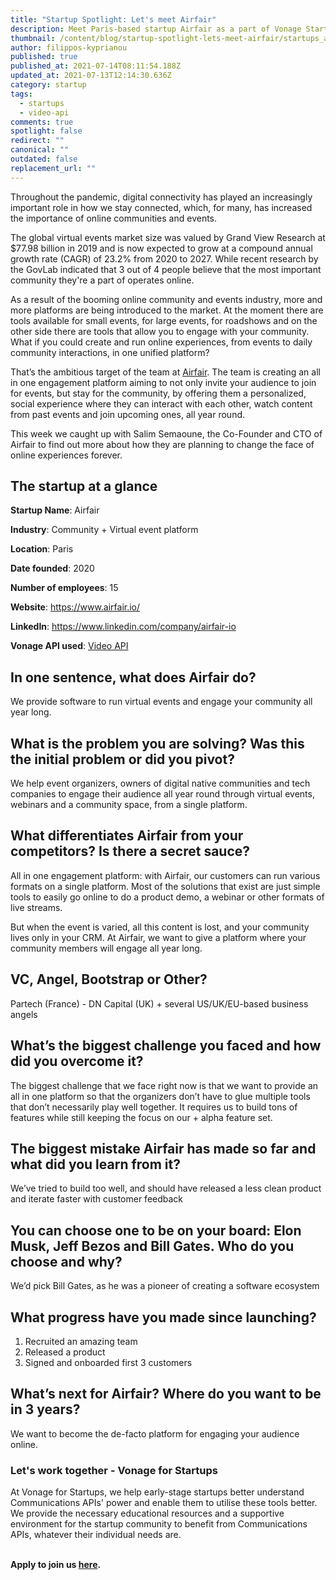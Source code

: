 ```yaml
---
title: "Startup Spotlight: Let's meet Airfair"
description: Meet Paris-based startup Airfair as a part of Vonage Startup Spotlight series.
thumbnail: /content/blog/startup-spotlight-lets-meet-airfair/startups_airfair_1200x600.png
author: filippos-kyprianou
published: true
published_at: 2021-07-14T08:11:54.188Z
updated_at: 2021-07-13T12:14:30.636Z
category: startup
tags:
  - startups
  - video-api
comments: true
spotlight: false
redirect: ""
canonical: ""
outdated: false
replacement_url: ""
---
```

Throughout the pandemic, digital connectivity has played an increasingly important role in how we stay connected, which, for many, has increased the importance of online communities and events. 



The global virtual events market size was valued by Grand View Research at $77.98 billion in 2019 and is now expected to grow at a compound annual growth rate (CAGR) of 23.2% from 2020 to 2027. While recent research by the GovLab indicated that 3 out of 4 people believe that the most important community they're a part of operates online.



As a result of the booming online community and events industry, more and more platforms are being introduced to the market. At the moment there are tools available for small events, for large events, for roadshows and on the other side there are tools that allow you to engage with your community. What if you could create and run online experiences, from events to daily community interactions, in one unified platform?



That’s the ambitious target of the team at [Airfair](https://www.airfair.io/). The team is creating an all in one engagement platform aiming to not only invite your audience to join for events, but stay for the community, by offering them a personalized, social experience where they can interact with each other, watch content from past events and join upcoming ones, all year round.



This week we caught up with Salim Semaoune, the Co-Founder and CTO of Airfair to find out more about how they are planning to change the face of online experiences forever.



## The startup at a glance

**Startup Name**: Airfair

**Industry**: Community + Virtual event platform

**Location**: Paris

**Date founded**: 2020

**Number of employees**: 15

**Website**: https://www.airfair.io/

**LinkedIn**: <https://www.linkedin.com/company/airfair-io>

**Vonage API used**: [Video API](https://tokbox.com/developer/guides/basics/)

## In one sentence, what does Airfair do?

We provide software to run virtual events and engage your community all year long.

## What is the problem you are solving? Was this the initial problem or did you pivot?

We help event organizers, owners of digital native communities and tech companies to engage their audience all year round through virtual events, webinars and a community space, from a single platform.

## What differentiates Airfair from your competitors? Is there a secret sauce?

All in one engagement platform: with Airfair, our customers can run various formats on a single platform. Most of the solutions that exist are just simple tools to easily go online to do a product demo, a webinar or other formats of live streams.



But when the event is varied, all this content is lost, and your community lives only in your CRM. At Airfair, we want to give a platform where your community members will engage all year long.

## VC, Angel, Bootstrap or Other?

Partech (France) - DN Capital (UK) + several US/UK/EU-based business angels

## What’s the biggest challenge you faced and how did you overcome it?

The biggest challenge that we face right now is that we want to provide an all in one platform so that the organizers don’t have to glue multiple tools that don’t necessarily play well together. It requires us to build tons of features while still keeping the focus on our + alpha feature set.

## The biggest mistake Airfair has made so far and what did you learn from it?

We’ve tried to build too well, and should have released a less clean product and iterate faster with customer feedback

## You can choose one to be on your board: Elon Musk, Jeff Bezos and Bill Gates. Who do you choose and why? 

We’d pick Bill Gates, as he was a pioneer of creating a software ecosystem 



## What progress have you made since launching? 

1. Recruited an amazing team
2. Released a product
3. Signed and onboarded first 3 customers

## What’s next for Airfair? Where do you want to be in 3 years?

We want to become the de-facto platform for engaging your audience online. 

### Let's work together - Vonage for Startups

At Vonage for Startups, we help early-stage startups better understand Communications APIs' power and enable them to utilise these tools better. We provide the necessary educational resources and a supportive environment for the startup community to benefit from Communications APIs, whatever their individual needs are.

**\
Apply to join us [here](https://vonage.dev/3d093hA).**